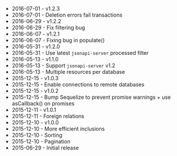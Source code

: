- 2016-07-01 - v1.2.3
- 2016-07-01 - Deletion errors fail transactions
- 2016-06-29 - v1.2.2
- 2016-06-29 - Fix filtering bug
- 2016-06-07 - v1.2.1
- 2016-06-07 - Fixing bug in populate()
- 2016-05-31 - v1.2.0
- 2016-05-31 - Use latest `jsonapi-server` processed filter
- 2016-05-13 - v1.1.0
- 2016-05-13 - Support `jsonapi-server` v1.2
- 2016-05-13 - Multiple resources per database
- 2015-12-15 - v1.0.3
- 2015-12-15 - Enable connections to remote databases
- 2015-12-15 - v1.0.2
- 2015-12-15 - Bump Sequelize to prevent promise warnings + use asCallback() on promises
- 2015-12-11 - v1.0.1
- 2015-12-11 - Foreign relations
- 2015-12-10 - v1.0.0
- 2015-12-10 - More efficient inclusions
- 2015-12-10 - Sorting
- 2015-12-10 - Pagination
- 2015-06-29 - Initial release
